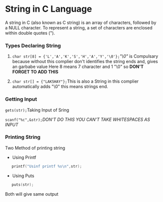 # String in C Language

A string in C (also known as C string) is an array of characters, followed by a NULL character. To represent a string, a set of characters are enclosed within double quotes (").

### Types Declaring String

1. `char str[8] = {'L','A','K','S','H','A','Y','\0'};`_"\0"_ is Compulsary because without this complier don't identifies the string ends and, gives an garbabe value Here 8 means 7 character and 1 "\0" so **DON'T FORGET TO ADD THIS**

2. `char str[] = {"LAKSHAY"};`This is also a String in this complier automatically adds "\0" this means strings end.

### Getting Input

`gets(str);`Taking Input of Sring

`scanf("%c",&str);`_DON'T DO THIS YOU CAN'T TAKE WHITESPACES AS INPUT_

### Printing String
Two Method of printing string

- Using Printf
 ```C
    printf("Usinf printf %s\n",str);
  ```
- Using Puts
 ```C
    puts(str);
  ```
Both will give same output
